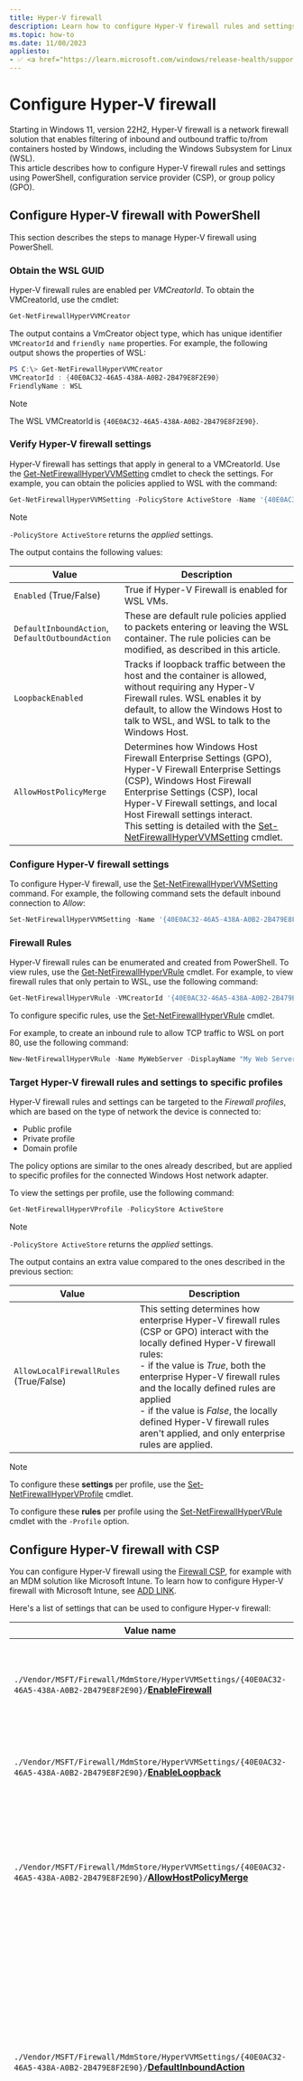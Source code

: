 ```yaml
---
title: Hyper-V firewall 
description: Learn how to configure Hyper-V firewall rules and settings using PowerShell or Configuration Service Provider (CSP).
ms.topic: how-to
ms.date: 11/08/2023
appliesto:
- ✅ <a href="https://learn.microsoft.com/windows/release-health/supported-versions-windows-client" target="_blank">Windows 11</a>
---
```


# Configure Hyper-V firewall

Starting in Windows 11, version 22H2, Hyper-V firewall is a network firewall solution that enables filtering of inbound and outbound traffic to/from containers hosted by Windows, including the Windows Subsystem for Linux (WSL).\
This article describes how to configure Hyper-V firewall rules and settings using PowerShell, configuration service provider (CSP), or group policy (GPO).

## Configure Hyper-V firewall with PowerShell

This section describes the steps to manage Hyper-V firewall using PowerShell.

### Obtain the WSL GUID

Hyper-V firewall rules are enabled per *VMCreatorId*. To obtain the VMCreatorId, use the cmdlet:  

```powershell
Get-NetFirewallHyperVVMCreator 
```

The output contains a VmCreator object type, which has unique identifier `VMCreatorId` and `friendly name` properties. For example, the following output shows the properties of WSL:

```powershell
PS C:\> Get-NetFirewallHyperVVMCreator
VMCreatorId : {40E0AC32-46A5-438A-A0B2-2B479E8F2E90} 
FriendlyName : WSL 
```

> [!NOTE]
> The WSL VMCreatorId is `{40E0AC32-46A5-438A-A0B2-2B479E8F2E90}`.

### Verify Hyper-V firewall settings

Hyper-V firewall has settings that apply in general to a VMCreatorId. Use the [Get-NetFirewallHyperVVMSetting][PS-1] cmdlet to check the settings. For example, you can obtain the policies applied to WSL with the command:

```powershell
Get-NetFirewallHyperVVMSetting -PolicyStore ActiveStore -Name '{40E0AC32-46A5-438A-A0B2-2B479E8F2E90}'
```

> [!NOTE]
> `-PolicyStore ActiveStore` returns the *applied* settings.

The output contains the following values:

| Value | Description |
|--|--|
| `Enabled` (True/False) | True if Hyper-V Firewall is enabled for WSL VMs. |
| `DefaultInboundAction`, `DefaultOutboundAction` | These are default rule policies applied to packets entering or leaving the WSL container. The rule policies can be modified, as described in this article.  |
| `LoopbackEnabled` | Tracks if loopback traffic between the host and the container is allowed, without requiring any Hyper-V Firewall rules. WSL enables it by default, to allow the Windows Host to talk to WSL, and WSL to talk to the Windows Host. |
| `AllowHostPolicyMerge` | Determines how Windows Host Firewall Enterprise Settings (GPO), Hyper-V Firewall Enterprise Settings (CSP), Windows Host Firewall Enterprise Settings (CSP), local Hyper-V Firewall settings, and local Host Firewall settings interact.<br>This setting is detailed with the [Set-NetFirewallHyperVVMSetting][PS-2] cmdlet. |

### Configure Hyper-V firewall settings

To configure Hyper-V firewall, use the [Set-NetFirewallHyperVVMSetting][PS-2] command. For example, the following command sets the default inbound connection to *Allow*:

```powershell
Set-NetFirewallHyperVVMSetting -Name '{40E0AC32-46A5-438A-A0B2-2B479E8F2E90}' -DefaultInboundAction Allow 
```

### Firewall Rules

Hyper-V firewall rules can be enumerated and created from PowerShell. To view rules, use the [Get-NetFirewallHyperVRule][PS-3] cmdlet. For example, to view firewall rules that only pertain to WSL, use the following command:

```powershell
Get-NetFirewallHyperVRule -VMCreatorId '{40E0AC32-46A5-438A-A0B2-2B479E8F2E90}'
```

To configure specific rules, use the [Set-NetFirewallHyperVRule][PS-4] cmdlet.

For example, to create an inbound rule to allow TCP traffic to WSL on port 80, use the following command:  

```powershell
New-NetFirewallHyperVRule -Name MyWebServer -DisplayName "My Web Server" -Direction Inbound -VMCreatorId '{40E0AC32-46A5-438A-A0B2-2B479E8F2E90}' -Protocol TCP -LocalPorts 80 
```

### Target Hyper-V firewall rules and settings to specific profiles

Hyper-V firewall rules and settings can be targeted to the *Firewall profiles*, which are based on the type of network the device is connected to:

- Public profile
- Private profile
- Domain profile

The policy options are similar to the ones already described, but are applied to specific profiles for the connected Windows Host network adapter.

To view the settings per profile, use the following command:

```powershell
Get-NetFirewallHyperVProfile -PolicyStore ActiveStore 
```

> [!NOTE]
> `-PolicyStore ActiveStore` returns the *applied* settings.

The output contains an extra value compared to the ones described in the previous section:

| Value | Description |
|--|--|
| `AllowLocalFirewallRules` (True/False)| This setting determines how enterprise Hyper-V firewall rules (CSP or GPO) interact with the locally defined Hyper-V firewall rules:<br>- if the value is *True*, both the enterprise Hyper-V firewall rules and the locally defined rules are applied<br>- if the value is *False*, the locally defined Hyper-V firewall rules aren't applied, and only enterprise rules are applied. |

> [!NOTE]
> To configure these **settings** per profile, use the [Set-NetFirewallHyperVProfile][PS-5] cmdlet.
>
> To configure these **rules** per profile using the [Set-NetFirewallHyperVRule][PS-4] cmdlet with the `-Profile` option.

## Configure Hyper-V firewall with CSP

You can configure Hyper-V firewall using the [Firewall CSP][CSP-1], for example with an MDM solution like Microsoft Intune. To learn how to configure Hyper-V firewall with Microsoft Intune, see [ADD LINK][INT-1].

Here's a list of settings that can be used to configure Hyper-v firewall:

|Value name|Description|
|-|-|
|`./Vendor/MSFT/Firewall/MdmStore/HyperVVMSettings/{40E0AC32-46A5-438A-A0B2-2B479E8F2E90}/`**[EnableFirewall]**|This value is an on/off switch for the Hyper-V Firewall. This value controls the settings for all profiles.|
|`./Vendor/MSFT/Firewall/MdmStore/HyperVVMSettings/{40E0AC32-46A5-438A-A0B2-2B479E8F2E90}/`**[EnableLoopback]**|Enables loopback between this guest and another guest or the host.|
|`./Vendor/MSFT/Firewall/MdmStore/HyperVVMSettings/{40E0AC32-46A5-438A-A0B2-2B479E8F2E90}/`**[AllowHostPolicyMerge]**|This value is used as an on/off switch. If this value is true, applicable host firewall rules and settings are applied to Hyper-V Firewall.|
|`./Vendor/MSFT/Firewall/MdmStore/HyperVVMSettings/{40E0AC32-46A5-438A-A0B2-2B479E8F2E90}/`**[DefaultInboundAction]**|This value is the action that the Hyper-V Firewall does by default (and evaluates at the very end) on inbound connections. This value controls the settings for all profiles. It's recommended to instead use the profile setting value under the profile subtree.|
|`./Vendor/MSFT/Firewall/MdmStore/HyperVVMSettings/{40E0AC32-46A5-438A-A0B2-2B479E8F2E90}/`**[DefaultOutboundAction]**|This value is the action that the Hyper-V Firewall does by default (and evaluates at the very end) on outbound connections. This value controls the settings for all profiles. It's recommended to instead use the profile setting value under the profile subtree.|

The following values apply to Hyper-V firewall profile settings: `Public`, `Private`, `Domain`:

|Value name|Description|
|---|---|
|`./Vendor/MSFT/Firewall/MdmStore/HyperVVMSettings/{40E0AC32-46A5-438A-A0B2-2B479E8F2E90}/<Profile>/`**[EnableFirewall][PROFILE]**|Enables Hyper-V firewall rules for this profile.|[True, False]|
|`./Vendor/MSFT/Firewall/MdmStore/HyperVVMSettings/{40E0AC32-46A5-438A-A0B2-2B479E8F2E90}/<Profile>/`**[AllowLocalPolicyMerge][PROFILE]**|This value is used as an on/off switch. If this value is false, Hyper-V Firewall rules from the local store are ignored and not enforced.|[True, False]|
|`./Vendor/MSFT/Firewall/MdmStore/HyperVVMSettings/{40E0AC32-46A5-438A-A0B2-2B479E8F2E90}/<Profile>/`**[DefaultOutboundAction][PROFILE]**|The default action for outbound traffic that is applied if no rules match the traffic.|
|`./Vendor/MSFT/Firewall/MdmStore/HyperVVMSettings/{40E0AC32-46A5-438A-A0B2-2B479E8F2E90}/<Profile>/`**[DefaultInboundAction][PROFILE]**|The default action for inbound traffic that is applied if no rules match the traffic.|
|`./Vendor/MSFT/Firewall/MdmStore/HyperVVMSettings/{40E0AC32-46A5-438A-A0B2-2B479E8F2E90}/<Profile>/`**[AllowLocalPolicyMerge][PROFILE]**|||

The following values apply to Hyper-V firewall rules:

| Value name | Description |
|--|--|
| `./Vendor/MSFT/Firewall/MdmStore/HyperVFirewallRules/<RuleId>/`**[Name][RULE]** | Friendly name of the rule. |
| `./Vendor/MSFT/Firewall/MdmStore/HyperVFirewallRules/<RuleId>/`**[Priority][RULE]** | Specifies the ordering of rule enforcement. If not specified, block rules are ordered ahead of allow rules. A lower priority rule is evaluated before a higher priority one. |
| `./Vendor/MSFT/Firewall/MdmStore/HyperVFirewallRules/<RuleId>/`**[Direction][RULE]** | Comma separated list. The rule is enabled based on the traffic direction as following. <br><br>- `IN`: the rule applies to inbound traffic. <br><br>-`OUT`: the rule applies to outbound traffic. <br><br>If not specified the detault is OUT. |
| `./Vendor/MSFT/Firewall/MdmStore/HyperVFirewallRules/<RuleId>/`**[VMCreatorId][RULE]** | This field specifies the VM Creator ID that this rule is applicable to. A `NULL` GUID will result in this rule applying to all VM creators. |
| Protocol <br><br>`./Vendor/MSFT/Firewall/MdmStore/HyperVFirewallRules/<RuleId>/`**[Protocol][RULE]** | `0-255` number representing the ip protocol (TCP = 6, UDP = 17). If not specified the default is All. |
| `./Vendor/MSFT/Firewall/MdmStore/HyperVFirewallRules/<RuleId>/`**[LocalAddressRanges][RULE]** | Consists of one or more comma-delimited tokens specifying the local addresses covered by the rule. `*` is the default value. <br><br>Valid tokens include: <br><br>`*`: indicates any local address. If present, this must be the only token included. <br><br>A subnet can be specified using either the subnet mask or network prefix notation. If neither a subnet mask not a network prefix is specified, the subnet mask defaults to `255.255.255.255`. <br><br>A valid IPv6 address. <br><br>An IPv4 address range in the format of *start address - end address* with no spaces included. <br><br>An IPv6 address range in the format of *start address - end address* with no spaces included. If not specified the default is All. |
| `./Vendor/MSFT/Firewall/MdmStore/HyperVFirewallRules/<RuleId>/`**[LocalPortRanges][RULE]** | Comma Separated list of ranges specifying the local port of the traffic covered by this rule. For example, `100-120,200,300-320`. If not specified the default is All. |
| `./Vendor/MSFT/Firewall/MdmStore/HyperVFirewallRules/<RuleId>/`**[RemoteAddressRanges][RULE]** | Consists of one or more comma-delimited tokens specifying the remote addresses covered by the rule. `*` is the default value. <br><br>Valid tokens include: <br><br>`*`: indicates any remote address. If present, this must be the only token included. <br><br>A subnet can be specified using either the subnet mask or network prefix notation. If neither a subnet mask not a network prefix is specified, the subnet mask defaults to `255.255.255.255`. <br><br>A valid IPv6 address. <br><br>An IPv4 address range in the format of *start address - end address* with no spaces included. <br><br>An IPv6 address range in the format of *start address - end address* with no spaces included. If not specified the default is All. |
| `./Vendor/MSFT/Firewall/MdmStore/HyperVFirewallRules/<RuleId>/`**[RemotePortRanges][RULE]** | Comma Separated list of ranges specifying the remote port of the traffic covered by this rule. For example, `100-120,200,300-320`. If not specified the default is All. |
| `./Vendor/MSFT/Firewall/MdmStore/HyperVFirewallRules/<RuleId>/`**[Action][RULE]** | Specifies the action the rule enforces: <br><br>0 - Block <br><br>1 - Allow |
| `./Vendor/MSFT/Firewall/MdmStore/HyperVFirewallRules/<RuleId>/`**[Enabled][RULE]** | Indicates whether the rule is enabled or disabled. If the rule must be enabled, this value must be set to true. If not specified - a new rule is disabled by default. |
| `./Vendor/MSFT/Firewall/MdmStore/HyperVFirewallRules/<RuleId>/`**[Status][RULE]** | Provides information about the specific version of the rule in deployment for monitoring purposes. |
| `./Vendor/MSFT/Firewall/MdmStore/HyperVFirewallRules/<RuleId>/`**[Profiles][RULE]** | Specifies the profiles to which the rule belongs: Domain, Private, Public. See [FW_PROFILE_TYPE](/openspecs/windows_protocols/ms-fasp/7704e238-174d-4a5e-b809-5f3787dd8acc) for the bitmasks that are used to identify profile types. If not specified, the default is All. |

### :::image type="icon" source="../../../images/icons/feedback.svg" border="false"::: Provide feedback

To provide feedback for Hyper-V firewall, open [**Feedback Hub**][FHUB] and use the category **Security and Privacy > Microsoft Defender Firewall and network protection**.

<!--links used in this document-->


[CSP-1]: /windows/client-management/mdm/firewall-csp

[FHUB]: feedback-hub://?tabid=2&newFeedback=true&feedbackType=1
[INT-1]: /windows/client-management/mdm/firewall-csp
[PS-1]: /powershell/module/netsecurity/get-netfirewallhypervvmsetting
[PS-2]: /powershell/module/netsecurity/set-netfirewallhypervvmsetting
[PS-3]: /powershell/module/netsecurity/get-netfirewallhypervrule
[PS-4]: /powershell/module/netsecurity/set-netfirewallhypervrule
[PS-5]: /powershell/module/netsecurity/set-netfirewallhypervprofile

[RULE]: /windows/client-management/mdm/firewall-csp#mdmstorehypervfirewallrules
[PROFILE]: /windows/client-management/mdm/firewall-csp#mdmstorehypervvmsettingsvmcreatorid
[EnableFirewall]: /windows/client-management/mdm/firewall-csp#mdmstorehypervvmsettingsvmcreatoridenablefirewall
[EnableLoopback]: /windows/client-management/mdm/firewall-csp#mdmstorehypervvmsettingsvmcreatoridenableloopback
[AllowHostPolicyMerge]: /windows/client-management/mdm/firewall-csp#mdmstorehypervvmsettingsvmcreatoridallowhostpolicymerge
[DefaultOutboundAction]: /windows/client-management/mdm/firewall-csp#mdmstorehypervvmsettingsvmcreatoriddefaultoutboundaction
[DefaultInboundAction]: /windows/client-management/mdm/firewall-csp#mdmstorehypervvmsettingsvmcreatoriddefaultinboundaction
